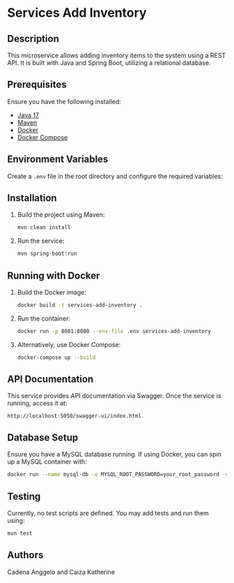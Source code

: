 # Services Add Inventory

## Description
This microservice allows adding inventory items to the system using a REST API. It is built with Java and Spring Boot, utilizing a relational database.

## Prerequisites
Ensure you have the following installed:
- [Java 17](https://www.oracle.com/java/technologies/javase/jdk17-archive-downloads.html)
- [Maven](https://maven.apache.org/)
- [Docker](https://www.docker.com/)
- [Docker Compose](https://docs.docker.com/compose/)

## Environment Variables
Create a `.env` file in the root directory and configure the required variables:

## Installation
1. Build the project using Maven:
   ```sh
   mvn clean install
   ```

2. Run the service:
   ```sh
   mvn spring-boot:run
   ```

## Running with Docker
1. Build the Docker image:
   ```sh
   docker build -t services-add-inventory .
   ```

2. Run the container:
   ```sh
   docker run -p 8081:8080 --env-file .env services-add-inventory
   ```

3. Alternatively, use Docker Compose:
   ```sh
   docker-compose up --build
   ```

## API Documentation
This service provides API documentation via Swagger. Once the service is running, access it at:
```
http://localhost:5050/swagger-ui/index.html
```

## Database Setup
Ensure you have a MySQL database running. If using Docker, you can spin up a MySQL container with:
```sh
docker run --name mysql-db -e MYSQL_ROOT_PASSWORD=your_root_password -e MYSQL_DATABASE=your_database_name -e MYSQL_USER=your_database_user -e MYSQL_PASSWORD=your_database_password -p 3306:3306 -d mysql:latest
```

## Testing
Currently, no test scripts are defined. You may add tests and run them using:
```sh
mvn test
```

## Authors
Cadena Anggelo and Caiza Katherine
